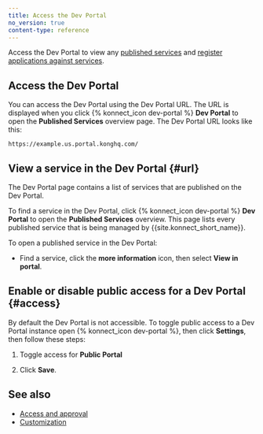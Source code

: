 ```yaml
---
title: Access the Dev Portal
no_version: true
content-type: reference
---
```


Access the Dev Portal to view any [published services](/konnect/servicehub/service-documentation)
and [register applications against services](/konnect/dev-portal/applications/dev-reg-app-service).

## Access the Dev Portal

You can access the Dev Portal using the Dev Portal URL. The URL is displayed when you click {% konnect_icon dev-portal %} **Dev Portal** to open the **Published Services** overview page.
The Dev Portal URL looks like this: 
    
    https://example.us.portal.konghq.com/

## View a service in the Dev Portal {#url}

The Dev Portal page contains a list of services that are published on the Dev Portal. 

To find a service in the Dev Portal, click {% konnect_icon dev-portal %} **Dev Portal** to open the **Published Services** overview. This page lists every published service that is being managed by {{site.konnect_short_name}}. 

To open a published service in the Dev Portal:  

* Find a service, click the **more information** icon, then select **View in portal**.


## Enable or disable public access for a Dev Portal {#access}

By default the Dev Portal is not accessible. To toggle public access to a Dev Portal instance open {% konnect_icon dev-portal %}, then click **Settings**, then follow these steps: 

1. Toggle access for **Public Portal**

2. Click **Save**.

## See also

* [Access and approval](/konnect/dev-portal/access-and-approval/manage-devs/)
* [Customization](/konnect/dev-portal/customization/)
